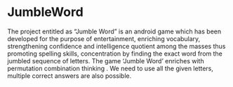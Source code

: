 # JumbleWord
The project entitled as “Jumble Word” is an android game which has been developed for the purpose of entertainment, enriching vocabulary, strengthening confidence and intelligence quotient among the masses thus promoting spelling skills, concentration by finding the exact word from the jumbled sequence of letters. The game ‘Jumble Word’ enriches with permutation combination thinking . We need to use all the given letters, multiple correct answers are also possible. 

